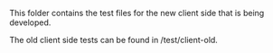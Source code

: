 This folder contains the test files for the new client side that is being developed.

The old client side tests can be found in /test/client-old.